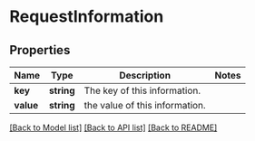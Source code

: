 # RequestInformation

## Properties
Name | Type | Description | Notes
------------ | ------------- | ------------- | -------------
**key** | **string** | The key of this information. | 
**value** | **string** | the value of this information. | 

[[Back to Model list]](../../README.md#documentation-for-models) [[Back to API list]](../../README.md#documentation-for-api-endpoints) [[Back to README]](../../README.md)

